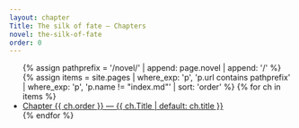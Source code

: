 ```yaml
---
layout: chapter
Title: The silk of fate — Chapters
novel: the-silk-of-fate
order: 0
---
```


<ul>
{% assign pathprefix = '/novel/' | append: page.novel | append: '/' %}
{% assign items = site.pages
  | where_exp: 'p', 'p.url contains pathprefix'
  | where_exp: 'p', 'p.name != "index.md"'
  | sort: 'order' %}
{% for ch in items %}
  <li><a href="{{ ch.url | relative_url }}">Chapter {{ ch.order }} — {{ ch.Title | default: ch.title }}</a></li>
{% endfor %}
</ul>

